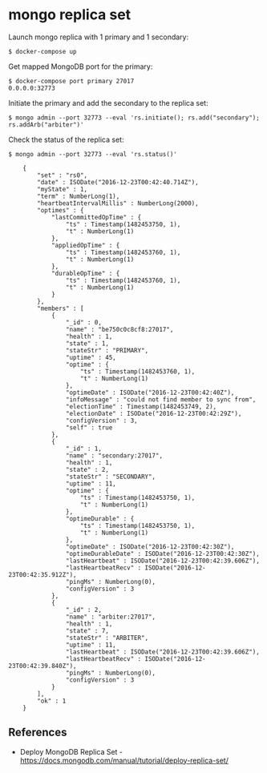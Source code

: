 mongo replica set
=================

Launch mongo replica with 1 primary and 1 secondary:

    $ docker-compose up

Get mapped MongoDB port for the primary:

    $ docker-compose port primary 27017
    0.0.0.0:32773

Initiate the primary and add the secondary to the replica set:

    $ mongo admin --port 32773 --eval 'rs.initiate(); rs.add("secondary"); rs.addArb("arbiter")'

Check the status of the replica set:

    $ mongo admin --port 32773 --eval 'rs.status()'

```
    {
    	"set" : "rs0",
    	"date" : ISODate("2016-12-23T00:42:40.714Z"),
    	"myState" : 1,
    	"term" : NumberLong(1),
    	"heartbeatIntervalMillis" : NumberLong(2000),
    	"optimes" : {
    		"lastCommittedOpTime" : {
    			"ts" : Timestamp(1482453750, 1),
    			"t" : NumberLong(1)
    		},
    		"appliedOpTime" : {
    			"ts" : Timestamp(1482453760, 1),
    			"t" : NumberLong(1)
    		},
    		"durableOpTime" : {
    			"ts" : Timestamp(1482453760, 1),
    			"t" : NumberLong(1)
    		}
    	},
    	"members" : [
    		{
    			"_id" : 0,
    			"name" : "be750c0c8cf8:27017",
    			"health" : 1,
    			"state" : 1,
    			"stateStr" : "PRIMARY",
    			"uptime" : 45,
    			"optime" : {
    				"ts" : Timestamp(1482453760, 1),
    				"t" : NumberLong(1)
    			},
    			"optimeDate" : ISODate("2016-12-23T00:42:40Z"),
    			"infoMessage" : "could not find member to sync from",
    			"electionTime" : Timestamp(1482453749, 2),
    			"electionDate" : ISODate("2016-12-23T00:42:29Z"),
    			"configVersion" : 3,
    			"self" : true
    		},
    		{
    			"_id" : 1,
    			"name" : "secondary:27017",
    			"health" : 1,
    			"state" : 2,
    			"stateStr" : "SECONDARY",
    			"uptime" : 11,
    			"optime" : {
    				"ts" : Timestamp(1482453750, 1),
    				"t" : NumberLong(1)
    			},
    			"optimeDurable" : {
    				"ts" : Timestamp(1482453750, 1),
    				"t" : NumberLong(1)
    			},
    			"optimeDate" : ISODate("2016-12-23T00:42:30Z"),
    			"optimeDurableDate" : ISODate("2016-12-23T00:42:30Z"),
    			"lastHeartbeat" : ISODate("2016-12-23T00:42:39.606Z"),
    			"lastHeartbeatRecv" : ISODate("2016-12-23T00:42:35.912Z"),
    			"pingMs" : NumberLong(0),
    			"configVersion" : 3
    		},
    		{
    			"_id" : 2,
    			"name" : "arbiter:27017",
    			"health" : 1,
    			"state" : 7,
    			"stateStr" : "ARBITER",
    			"uptime" : 11,
    			"lastHeartbeat" : ISODate("2016-12-23T00:42:39.606Z"),
    			"lastHeartbeatRecv" : ISODate("2016-12-23T00:42:39.840Z"),
    			"pingMs" : NumberLong(0),
    			"configVersion" : 3
    		}
    	],
    	"ok" : 1
    }
```

References
----------

  * Deploy MongoDB Replica Set - https://docs.mongodb.com/manual/tutorial/deploy-replica-set/
